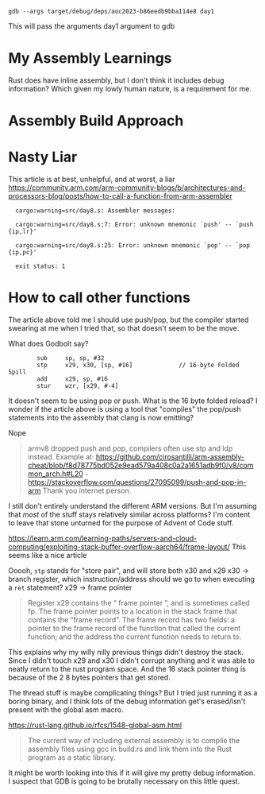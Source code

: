 ```
gdb --args target/debug/deps/aoc2023-b86eedb9bba114e8 day1
```
This will pass the arguments day1 argument to gdb

# My Assembly Learnings
Rust does have inline assembly, but I don't think it includes debug information? Which given my lowly human nature, is a requirement for me.

# Assembly Build Approach



# Nasty Liar
This article is at best, unhelpful, and at worst, a liar
https://community.arm.com/arm-community-blogs/b/architectures-and-processors-blog/posts/how-to-call-a-function-from-arm-assembler
```
  cargo:warning=src/day8.s: Assembler messages:

  cargo:warning=src/day8.s:7: Error: unknown mnemonic `push' -- `push {ip,lr}'

  cargo:warning=src/day8.s:25: Error: unknown mnemonic `pop' -- `pop {ip,pc}'

  exit status: 1
```

# How to call other functions
The article above told me I should use push/pop, but the compiler started swearing at me when I tried that, so that doesn't seem to be the move.

What does Godbolt say?
```
        sub     sp, sp, #32
        stp     x29, x30, [sp, #16]             // 16-byte Folded Spill
        add     x29, sp, #16
        stur    wzr, [x29, #-4]
```

It doesn't seem to be using pop or push. What is the 16 byte folded reload? I wonder if the article above is using a tool that "compiles" the pop/push statements into the assembly that clang is now emitting?

Nope
> armv8 dropped push and pop, compilers often use stp and ldp instead. Example at: https://github.com/cirosantilli/arm-assembly-cheat/blob/f8d78775bd052e9ead579a408c0a2a1651adb9f0/v8/common_arch.h#L20
-https://stackoverflow.com/questions/27095099/push-and-pop-in-arm
Thank you internet person.

I still don't entirely understand the different ARM versions. But I'm assuming that _most_ of the stuff stays relatively similar across platforms? I'm content to leave that stone unturned for the purpose of Advent of Code stuff.

https://learn.arm.com/learning-paths/servers-and-cloud-computing/exploiting-stack-buffer-overflow-aarch64/frame-layout/
This seems like a nice article

Ooooh, `stp` stands for "store pair", and will store both x30 and x29
x30 -> branch register, which instruction/address should we go to when executing a `ret` statement?
x29 -> frame pointer
> Register x29 contains the “ frame pointer ”, and is sometimes called fp. The frame pointer points to a location in the stack frame that contains the “frame record”. The frame record has two fields: a pointer to the frame record of the function that called the current function; and the address the current function needs to return to.

This explains why my willy nilly previous things didn't destroy the stack. Since I didn't touch x29 and x30 I didn't corrupt anything and it was able to neatly return to the rust program space. And the 16 stack pointer thing is because of the 2 8 bytes pointers that get stored.



The thread stuff is maybe complicating things? But I tried just running it as a boring binary, and I think lots of the debug information get's erased/isn't present with the global asm macro.

https://rust-lang.github.io/rfcs/1548-global-asm.html
> The current way of including external assembly is to compile the assembly files using gcc in build.rs and link them into the Rust program as a static library.

It might be worth looking into this if it will give my pretty debug information. I suspect that GDB is going to be brutally necessary on this little quest.
